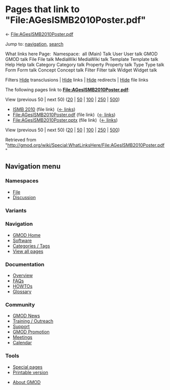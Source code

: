 <div id="mw-page-base" class="noprint">

</div>

<div id="mw-head-base" class="noprint">

</div>

<div id="content" class="mw-body" role="main">

<span id="top"></span>

<div id="mw-js-message" style="display:none;">

</div>



# <span dir="auto">Pages that link to "File:AGesISMB2010Poster.pdf"</span>

<div id="bodyContent">

<div id="contentSub">

←
[File:AGesISMB2010Poster.pdf](/wiki/File:AGesISMB2010Poster.pdf "File:AGesISMB2010Poster.pdf")

</div>

<div id="jump-to-nav" class="mw-jump">

Jump to: [navigation](#mw-navigation), [search](#p-search)

</div>

<div id="mw-content-text">

What links here Page:  Namespace:  all (Main) Talk User User talk GMOD
GMOD talk File File talk MediaWiki MediaWiki talk Template Template talk
Help Help talk Category Category talk Property Property talk Type Type
talk Form Form talk Concept Concept talk Filter Filter talk Widget
Widget talk

Filters
[Hide](/mediawiki/index.php?title=Special:WhatLinksHere/File:AGesISMB2010Poster.pdf&hidetrans=1 "Special:WhatLinksHere/File:AGesISMB2010Poster.pdf")
transclusions \|
[Hide](/mediawiki/index.php?title=Special:WhatLinksHere/File:AGesISMB2010Poster.pdf&hidelinks=1 "Special:WhatLinksHere/File:AGesISMB2010Poster.pdf")
links \|
[Hide](/mediawiki/index.php?title=Special:WhatLinksHere/File:AGesISMB2010Poster.pdf&hideredirs=1 "Special:WhatLinksHere/File:AGesISMB2010Poster.pdf")
redirects \|
[Hide](/mediawiki/index.php?title=Special:WhatLinksHere/File:AGesISMB2010Poster.pdf&hideimages=1 "Special:WhatLinksHere/File:AGesISMB2010Poster.pdf")
file links

The following pages link to
**[File:AGesISMB2010Poster.pdf](/wiki/File:AGesISMB2010Poster.pdf "File:AGesISMB2010Poster.pdf")**:

View (previous 50 \| next 50)
([20](/mediawiki/index.php?title=Special:WhatLinksHere/File:AGesISMB2010Poster.pdf&limit=20 "Special:WhatLinksHere/File:AGesISMB2010Poster.pdf")
\|
[50](/mediawiki/index.php?title=Special:WhatLinksHere/File:AGesISMB2010Poster.pdf&limit=50 "Special:WhatLinksHere/File:AGesISMB2010Poster.pdf")
\|
[100](/mediawiki/index.php?title=Special:WhatLinksHere/File:AGesISMB2010Poster.pdf&limit=100 "Special:WhatLinksHere/File:AGesISMB2010Poster.pdf")
\|
[250](/mediawiki/index.php?title=Special:WhatLinksHere/File:AGesISMB2010Poster.pdf&limit=250 "Special:WhatLinksHere/File:AGesISMB2010Poster.pdf")
\|
[500](/mediawiki/index.php?title=Special:WhatLinksHere/File:AGesISMB2010Poster.pdf&limit=500 "Special:WhatLinksHere/File:AGesISMB2010Poster.pdf"))

- [ISMB 2010](/wiki/ISMB_2010 "ISMB 2010") (file link) ‎
  <span class="mw-whatlinkshere-tools">([←
  links](/mediawiki/index.php?title=Special:WhatLinksHere&target=ISMB+2010 "Special:WhatLinksHere"))</span>
- [File:AGesISMB2010Poster.pdf](/wiki/File:AGesISMB2010Poster.pdf "File:AGesISMB2010Poster.pdf")
  (file link) ‎ <span class="mw-whatlinkshere-tools">([←
  links](/mediawiki/index.php?title=Special:WhatLinksHere&target=File%3AAGesISMB2010Poster.pdf "Special:WhatLinksHere"))</span>
- [File:AGesISMB2010Poster.pptx](/wiki/File:AGesISMB2010Poster.pptx "File:AGesISMB2010Poster.pptx")
  (file link) ‎ <span class="mw-whatlinkshere-tools">([←
  links](/mediawiki/index.php?title=Special:WhatLinksHere&target=File%3AAGesISMB2010Poster.pptx "Special:WhatLinksHere"))</span>

View (previous 50 \| next 50)
([20](/mediawiki/index.php?title=Special:WhatLinksHere/File:AGesISMB2010Poster.pdf&limit=20 "Special:WhatLinksHere/File:AGesISMB2010Poster.pdf")
\|
[50](/mediawiki/index.php?title=Special:WhatLinksHere/File:AGesISMB2010Poster.pdf&limit=50 "Special:WhatLinksHere/File:AGesISMB2010Poster.pdf")
\|
[100](/mediawiki/index.php?title=Special:WhatLinksHere/File:AGesISMB2010Poster.pdf&limit=100 "Special:WhatLinksHere/File:AGesISMB2010Poster.pdf")
\|
[250](/mediawiki/index.php?title=Special:WhatLinksHere/File:AGesISMB2010Poster.pdf&limit=250 "Special:WhatLinksHere/File:AGesISMB2010Poster.pdf")
\|
[500](/mediawiki/index.php?title=Special:WhatLinksHere/File:AGesISMB2010Poster.pdf&limit=500 "Special:WhatLinksHere/File:AGesISMB2010Poster.pdf"))

</div>

<div class="printfooter">

Retrieved from
"<http://gmod.org/wiki/Special:WhatLinksHere/File:AGesISMB2010Poster.pdf>"

</div>

<div id="catlinks" class="catlinks catlinks-allhidden">

</div>

<div class="visualClear">

</div>

</div>

</div>

<div id="mw-navigation">

## Navigation menu

<div id="mw-head">



<div id="left-navigation">

<div id="p-namespaces" class="vectorTabs" role="navigation"
aria-labelledby="p-namespaces-label">

### Namespaces

- <span id="ca-nstab-image"><a href="/wiki/File:AGesISMB2010Poster.pdf" accesskey="c"
  title="View the file page [c]">File</a></span>
- <span id="ca-talk"><a
  href="/mediawiki/index.php?title=File_talk:AGesISMB2010Poster.pdf&amp;action=edit&amp;redlink=1"
  accesskey="t"
  title="Discussion about the content page [t]">Discussion</a></span>

</div>

<div id="p-variants" class="vectorMenu emptyPortlet" role="navigation"
aria-labelledby="p-variants-label">

### 

### Variants[](#)

<div class="menu">

</div>

</div>

</div>

<div id="right-navigation">





</div>



</div>

</div>

</div>

<div id="mw-panel">

<div id="p-logo" role="banner">

<a href="/wiki/Main_Page"
style="background-image: url(http://gmod.org/images/GMOD-cogs.png);"
title="Visit the main page"></a>

</div>

<div id="p-Navigation" class="portal" role="navigation"
aria-labelledby="p-Navigation-label">

### Navigation

<div class="body">

- <span id="n-GMOD-Home">[GMOD Home](/wiki/Main_Page)</span>
- <span id="n-Software">[Software](/wiki/GMOD_Components)</span>
- <span id="n-Categories-.2F-Tags">[Categories /
  Tags](/wiki/Categories)</span>
- <span id="n-View-all-pages">[View all
  pages](/wiki/Special:AllPages)</span>

</div>

</div>

<div id="p-Documentation" class="portal" role="navigation"
aria-labelledby="p-Documentation-label">

### Documentation

<div class="body">

- <span id="n-Overview">[Overview](/wiki/Overview)</span>
- <span id="n-FAQs">[FAQs](/wiki/Category:FAQ)</span>
- <span id="n-HOWTOs">[HOWTOs](/wiki/Category:HOWTO)</span>
- <span id="n-Glossary">[Glossary](/wiki/Glossary)</span>

</div>

</div>

<div id="p-Community" class="portal" role="navigation"
aria-labelledby="p-Community-label">

### Community

<div class="body">

- <span id="n-GMOD-News">[GMOD News](/wiki/GMOD_News)</span>
- <span id="n-Training-.2F-Outreach">[Training /
  Outreach](/wiki/Training_and_Outreach)</span>
- <span id="n-Support">[Support](/wiki/Support)</span>
- <span id="n-GMOD-Promotion">[GMOD
  Promotion](/wiki/GMOD_Promotion)</span>
- <span id="n-Meetings">[Meetings](/wiki/Meetings)</span>
- <span id="n-Calendar">[Calendar](/wiki/Calendar)</span>

</div>

</div>

<div id="p-tb" class="portal" role="navigation"
aria-labelledby="p-tb-label">

### Tools

<div class="body">

- <span id="t-specialpages"><a href="/wiki/Special:SpecialPages" accesskey="q"
  title="A list of all special pages [q]">Special pages</a></span>
- <span id="t-print"><a
  href="/mediawiki/index.php?title=Special:WhatLinksHere/File:AGesISMB2010Poster.pdf&amp;printable=yes"
  rel="alternate" accesskey="p"
  title="Printable version of this page [p]">Printable version</a></span>

</div>

</div>

</div>

</div>

<div id="footer" role="contentinfo">

- <span id="footer-places-about">[About
  GMOD](/wiki/GMOD:About "GMOD:About")</span>

<!-- -->






</div>
